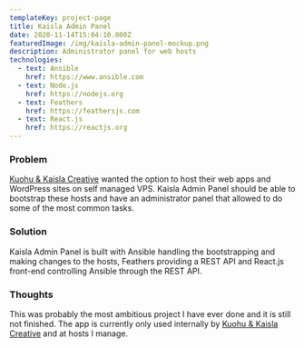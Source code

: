 ```yaml
---
templateKey: project-page
title: Kaisla Admin Panel
date: 2020-11-14T15:04:10.000Z
featuredImage: /img/kaisla-admin-panel-mockup.png
description: Administrator panel for web hosts
technologies:
  - text: Ansible
    href: https://www.ansible.com
  - text: Node.js
    href: https://nodejs.org
  - text: Feathers
    href: https://feathersjs.com
  - text: React.js
    href: https://reactjs.org
---
```


### Problem

[Kuohu & Kaisla Creative](https://kuohukaisla.com) wanted the option to host their web apps and WordPress sites on self managed VPS. Kaisla Admin Panel should be able to bootstrap these hosts and have an administrator panel that allowed to do some of the most common tasks.

### Solution

Kaisla Admin Panel is built with Ansible handling the bootstrapping and making changes to the hosts, Feathers providing a REST API and React.js front-end controlling Ansible through the REST API.

### Thoughts

This was probably the most ambitious project I have ever done and it is still not finished. The app is currently only used internally by [Kuohu & Kaisla Creative](https://kuohukaisla.com) and at hosts I manage.
